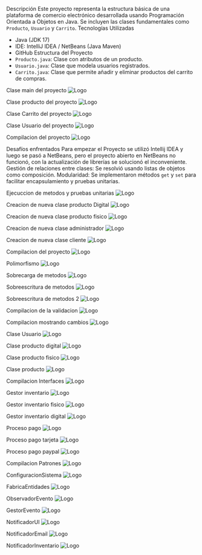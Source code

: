 Descripción
Este proyecto representa la estructura básica de una plataforma de comercio electrónico desarrollada usando Programación Orientada a Objetos en Java. Se incluyen las clases fundamentales como `Producto`, `Usuario` y `Carrito`.
Tecnologías Utilizadas
- Java (JDK 17)
- IDE: IntelliJ IDEA / NetBeans (Java Maven)
- GitHub
Estructura del Proyecto
- `Producto.java`: Clase con atributos de un producto.
- `Usuario.java`: Clase que modela usuarios registrados.
- `Carrito.java`: Clase que permite añadir y eliminar productos del carrito de compras.

Clase main del proyecto
![Logo](https://github.com/OscarERDuran/OBJECT-ORIENTED-PROGRAMMING/blob/main/Readme/Clase-main.png?raw=true)

Clase producto del proyecto
![Logo](https://github.com/OscarERDuran/OBJECT-ORIENTED-PROGRAMMING/blob/main/Readme/Clase-producto.png?raw=true)

Clase Carrito del proyecto
![Logo](https://github.com/OscarERDuran/OBJECT-ORIENTED-PROGRAMMING/blob/main/Readme/clase-carrito.png?raw=true)

Clase Usuario del proyecto
![Logo](https://github.com/OscarERDuran/OBJECT-ORIENTED-PROGRAMMING/blob/main/Readme/Clase-usuario.png?raw=true)

Compilacion del proyecto
![Logo](https://github.com/OscarERDuran/OBJECT-ORIENTED-PROGRAMMING/blob/main/Readme/Compilacion.png?raw=true)

Desafíos enfrentados
Para empezar el Proyecto se utilizó Intellij IDEA y luego se pasó a NetBeans, pero el proyecto abierto en NetBeans no funcionó, con la actualización de librerías se solucionó el inconveniente.
Gestión de relaciones entre clases: Se resolvió usando listas de objetos como composición.
Modularidad: Se implementaron métodos `get` y `set` para facilitar encapsulamiento y pruebas unitarias.

Ejecuccion de metodos y pruebas unitarias
![Logo](https://github.com/OscarERDuran/OBJECT-ORIENTED-PROGRAMMING/blob/main/Readme/Herencia_Main.png)

Creacion de nueva clase producto Digital
![Logo](https://github.com/OscarERDuran/OBJECT-ORIENTED-PROGRAMMING/blob/main/Readme/Producto_digital.png)

Creacion de nueva clase producto fisico
![Logo](https://github.com/OscarERDuran/OBJECT-ORIENTED-PROGRAMMING/blob/main/Readme/Producto_fisico.png)

Creacion de nueva clase administrador
![Logo](https://github.com/OscarERDuran/OBJECT-ORIENTED-PROGRAMMING/blob/main/Readme/Administrador.png)

Creacion de nueva clase cliente
![Logo](https://github.com/OscarERDuran/OBJECT-ORIENTED-PROGRAMMING/blob/main/Readme/Cliente.png)

Compilacion del proyecto
![Logo](https://github.com/OscarERDuran/OBJECT-ORIENTED-PROGRAMMING/blob/main/Readme/Compilacion2.png)

Polimorfismo
![Logo](https://github.com/OscarERDuran/OBJECT-ORIENTED-PROGRAMMING/blob/main/Readme/Polimorfismo.png)

Sobrecarga de metodos
![Logo](https://github.com/OscarERDuran/OBJECT-ORIENTED-PROGRAMMING/blob/main/Readme/Sobrecarga%20de%20metodos.png)

Sobreescritura de metodos 
![Logo](https://github.com/OscarERDuran/OBJECT-ORIENTED-PROGRAMMING/blob/main/Readme/Sobreescritura%20de%20metodas.png)

Sobreescritura de metodos 2
![Logo](https://github.com/OscarERDuran/OBJECT-ORIENTED-PROGRAMMING/blob/main/Readme/Sobreescritura%20de%20metodas2.png)

Compilacion de la validacion 
![Logo](https://github.com/OscarERDuran/OBJECT-ORIENTED-PROGRAMMING/blob/main/Readme/Compilacion_validacion1.png)

Compilacion mostrando cambios
![Logo](https://github.com/OscarERDuran/OBJECT-ORIENTED-PROGRAMMING/blob/main/Readme/Compilacion_validacion.png)

Clase Usuario
![Logo](https://github.com/OscarERDuran/OBJECT-ORIENTED-PROGRAMMING/blob/main/Readme/usuario.png)

Clase producto digital
![Logo](https://github.com/OscarERDuran/OBJECT-ORIENTED-PROGRAMMING/blob/main/Readme/Producto_digital1.png)

Clase producto fisico
![Logo](https://github.com/OscarERDuran/OBJECT-ORIENTED-PROGRAMMING/blob/main/Readme/Producto_fisico1.png)

Clase producto
![Logo](https://github.com/OscarERDuran/OBJECT-ORIENTED-PROGRAMMING/blob/main/Readme/producto.png)

Compilacion Interfaces
![Logo](https://github.com/OscarERDuran/OBJECT-ORIENTED-PROGRAMMING/blob/main/Readme/Compilacion_interfaces.png)

Gestor inventario
![Logo](https://github.com/OscarERDuran/OBJECT-ORIENTED-PROGRAMMING/blob/main/Readme/gestor_inventario.png)

Gestor inventario fisico
![Logo](https://github.com/OscarERDuran/OBJECT-ORIENTED-PROGRAMMING/blob/main/Readme/gestor_inventario_fisico.png)

Gestor inventario digital
![Logo](https://github.com/OscarERDuran/OBJECT-ORIENTED-PROGRAMMING/blob/main/Readme/gestor_inventario_digital.png)

Proceso pago
![Logo](https://github.com/OscarERDuran/OBJECT-ORIENTED-PROGRAMMING/blob/main/Readme/Proceso_pago.png)

Proceso pago tarjeta
![Logo](https://github.com/OscarERDuran/OBJECT-ORIENTED-PROGRAMMING/blob/main/Readme/Proceso_pago_tarjeta.png)

Proceso pago paypal
![Logo](https://github.com/OscarERDuran/OBJECT-ORIENTED-PROGRAMMING/blob/main/Readme/PagoPayPal.png)

Compilacion Patrones
![Logo](https://github.com/OscarERDuran/OBJECT-ORIENTED-PROGRAMMING/blob/main/Readme/CompilacionPatrones.png)

ConfiguracionSistema
![Logo](https://github.com/OscarERDuran/OBJECT-ORIENTED-PROGRAMMING/blob/main/Readme/ConfiguracionSistema.png)

FabricaEntidades
![Logo](https://github.com/OscarERDuran/OBJECT-ORIENTED-PROGRAMMING/blob/main/Readme/FabricaEntidades.png)

ObservadorEvento
![Logo](https://github.com/OscarERDuran/OBJECT-ORIENTED-PROGRAMMING/blob/main/Readme/ObservadorEventos.png)

GestorEvento
![Logo](https://github.com/OscarERDuran/OBJECT-ORIENTED-PROGRAMMING/blob/main/Readme/gestorEvento.png)

NotificadorUI
![Logo](https://github.com/OscarERDuran/OBJECT-ORIENTED-PROGRAMMING/blob/main/Readme/NotificadorUI.png)

NotificadorEmail
![Logo](https://github.com/OscarERDuran/OBJECT-ORIENTED-PROGRAMMING/blob/main/Readme/NotificadorEmail.png)

NotificadorInventario
![Logo](https://github.com/OscarERDuran/OBJECT-ORIENTED-PROGRAMMING/blob/main/Readme/NotificadorInventario.png)

